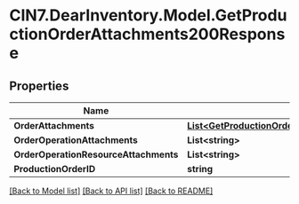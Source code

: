 # CIN7.DearInventory.Model.GetProductionOrderAttachments200Response

## Properties

| Name                                  | Type                                                                                                                                              | Description | Notes      |
| ------------------------------------- | ------------------------------------------------------------------------------------------------------------------------------------------------- | ----------- | ---------- |
| **OrderAttachments**                  | [**List&lt;GetProductionOrderAttachments200ResponseOrderAttachmentsInner&gt;**](GetProductionOrderAttachments200ResponseOrderAttachmentsInner.md) |             | [optional] |
| **OrderOperationAttachments**         | **List&lt;string&gt;**                                                                                                                            |             | [optional] |
| **OrderOperationResourceAttachments** | **List&lt;string&gt;**                                                                                                                            |             | [optional] |
| **ProductionOrderID**                 | **string**                                                                                                                                        |             | [optional] |

[[Back to Model list]](../README.md#documentation-for-models) [[Back to API list]](../README.md#documentation-for-api-endpoints) [[Back to README]](../README.md)
